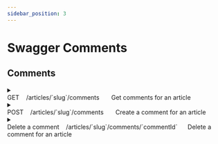 ```yaml
---
sidebar_position: 3
---
```

# Swagger Comments

## Comments
<details>
  <summary>
    <div>
      <span style={{ fontWeight: 'bold', color: '#0096FF' }}>GET</span>&nbsp; &nbsp; /articles/`slug`/comments &nbsp; &nbsp; &nbsp; Get comments for an article
    </div>
  </summary>
  
  **Parameters:**
  
  | Name                                                                            | Description |
  | ------------------------------------------------------------------------------- | ----------- |
  | `slug`<sup style={{ color: '#EE4B2B' }}>*</sup> <h6>string</h6> <h6>(path)</h6> | new-one-2   |


  **Responses:**

  **Curl:**
  ```bash
  curl -X 'GET' 'http://localhost:3000/api/articles/new-one-2/comments' -H 'accept: */*'
  ```

  **Request URL:**
  
  http://localhost:3000/api/articles/new-one-2/comments

  **Server response:**
  | Code | Details        |
  | ---- | -------------- |
  | 200  | See JSON below |

  ```json
  {
    "comments": [
      {
        "id": 7,
        "createdAt": "2023-08-09T21:19:18.643Z",
        "updatedAt": "2023-08-09T21:19:18.643Z",
        "body": "Cool article",
        "author": {
          "username": "gutentag2012",
          "bio": "",
          "image": "https://api.realworld.io/images/smiley-cyrus.jpeg",
          "following": false
        }
      },
      {
        "id": 48,
        "createdAt": "2024-02-26T14:24:05.389Z",
        "updatedAt": "2024-02-26T14:24:05.389Z",
        "body": "Best article ever!",
        "author": {
          "username": "user518",
          "bio": null,
          "image": null,
          "following": false
        }
      }
    ]
  }
  ```
  | Response headers               |
  | ------------------------------ |
  | content-type: application/json |

  **Responses:**
  | Code | Description                     | Links    |
  | ---- | ------------------------------- | -------- |
  | 200  | Comments retrieved successfully | No links |
  | 401  | Unauthorized                    | No links |
  | 422  | Unexpected error                | No links |

</details>

<details>
  <summary>
    <div>
      <span style={{ fontWeight: 'bold', color: '#008000' }}>POST</span>&nbsp; &nbsp; /articles/`slug`/comments &nbsp; &nbsp; &nbsp; Create a comment for an article
    </div>
  </summary>
  

  **Parameters:**
  
  | Name                                                                            | Description                                                                            |
  | ------------------------------------------------------------------------------- | -------------------------------------------------------------------------------------- |
  | `slug`<sup style={{ color: '#EE4B2B' }}>*</sup> <h6>string</h6> <h6>(path)</h6> | Use-the-bluetooth-TCP-capacitor-then-you-can-reboot-the-open-source-hard-drive!-120803 |

  **Request Body:**
  ```json
  {
    "comment": {
      "body": "I like this article."
    }
  }
  ```
  
  **Responses:**

  **Curl:**
  ```bash
  curl -X 'POST' \
    'http://localhost:3000/api/articles/Use-the-bluetooth-TCP-capacitor-then-you-can-reboot-the-open-source-hard-drive%21-120803/comments' \
    -H 'accept: */*' \
    -H 'Authorization: Bearer eyJhbGciOiJIUzI1NiIsInR5cCI6IkpXVCJ9.eyJpZCI6ImNsc3QxZDJ3czAwMDA2M3hiZTVsZHFsOHoiLCJpYXQiOjE3MDg1MTIxMDV9.9Ar6eoPvWM1ydXFwhsrUy2lHIhoLG5AnskFzAvd9sm4'
    -H 'Content-Type: application/json' \
    -d '{
      "comment": 
      {
        "body": "I like this article."
      }
    }'
  ```

  **Request URL:**
  
  http://localhost:3000/api/articles/Use-the-bluetooth-TCP-capacitor-then-you-can-reboot-the-open-source-hard-drive%21-120803/comments
  
  **Server response:**
  | Code | Details        |
  | ---- | -------------- |
  | 200  | See JSON below |

  ```json 
  {                                                               
    "comments": {                                                   
      "id": 49,                                                       
      "createdAt": "2024-02-26T14:06:47.730Z",                        
      "updatedAt": "2024-02-26T14:06:47.730Z",                        
      "body": "I like this article.",                            
      "author": {                                                     
        "username": "user518",                                          
        "bio": null,                                                    
        "image": null,                                                  
        "following": false                                              
      }                                                               
    }                                                               
  }                
  ```

  | Response headers               |
  | ------------------------------ |
  | content-type: application/json |

  **Responses:**
  | Code | Description                  | Links    |
  | ---- | ---------------------------- | -------- |
  | 200  | Comment created successfully | No links |
  | 401  | Unauthorized                 | No links |
  | 422  | Unexpected error             | No links |

</details>

<details>
  <summary>
    <div>
      <span style={{ fontWeight: 'bold', color: '#EE4B2B' }}>Delete a comment</span>&nbsp; &nbsp; /articles/`slug`/comments/`commentId`&nbsp; &nbsp; &nbsp; Delete a comment for an article
    </div>
  </summary>
  
  **Parameters:**
  
  | Name                                                                            | Description |
  | ------------------------------------------------------------------------------- | ----------- |
  | `slug`<sup style={{ color: '#EE4B2B' }}>*</sup> <h6>string</h6> <h6>(path)</h6> | new-one-2   |
  | `commentId`<sup style={{ color: '#EE4B2B' }}>*</sup> <h6>integer</h6>           | 48          |

  **Responses:**

  **Curl:**
  ```bash
  curl -X 'DELETE' \
    'http://localhost:3000/api/articles/new-one-2/comments/48' \
    -H 'accept: */*' \
    -H 'Authorization: Bearer eyJhbGciOiJIUzI1NiIsInR5cCI6IkpXVCJ9.eyJpZCI6ImNsc3QxZDJ3czAwMDA2M3hiZTVsZHFsOHoiLCJpYXQiOjE3MDg1MTIxMDV9.9Ar6eoPvWM1ydXFwhsrUy2lHIhoLG5AnskFzAvd9sm4'
  ```
  
  **Request URL:**
  http://localhost:3000/api/articles/new-one-2/comments/48
  
  **Server response:**
  | Code | Details                        |
  | ---- | ------------------------------ |
  | 200  |                                |
  |      | **Response headers**           |
  |      | content-type: application/json |

  **Responses:**
  | Code | Description                  | Links    |
  | ---- | ---------------------------- | -------- |
  | 200  | Comment deleted successfully | No links |
  | 401  | Unauthorized                 | No links |
  | 422  | Unexpected error             | No links |

</details>